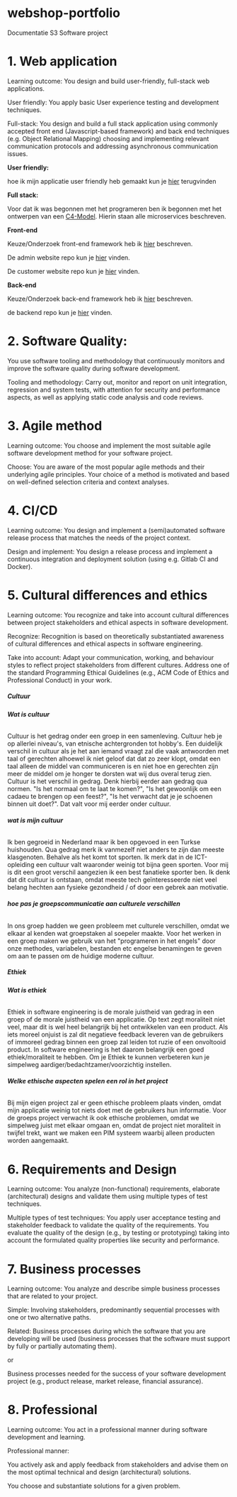 # webshop-portfolio
Documentatie S3 Software project


# 1. Web application
Learning outcome: You design and build user-friendly, full-stack web applications.

User friendly: You apply basic User experience testing and development techniques.

Full-stack: You design and build a full stack application using commonly accepted front end (Javascript-based framework) and back end techniques (e.g. Object Relational Mapping) choosing and implementing relevant communication protocols and addressing asynchronous communication issues.

**User friendly:**

hoe ik mijn applicatie user friendly heb gemaakt kun je [hier](https://github.com/kerimcanguney/webshop-portfolio/blob/main/docs/Web-applicatie.md#ux) terugvinden

**Full stack:**

Voor dat ik was begonnen met het programeren ben ik begonnen met het ontwerpen van een [C4-Model](https://github.com/kerimcanguney/webshop-portfolio/blob/main/docs/Web-applicatie.md#c1-context). Hierin staan alle microservices beschreven.

**Front-end**

Keuze/Onderzoek front-end framework heb ik [hier](https://github.com/kerimcanguney/webshop-portfolio/blob/main/docs/Web-applicatie.md#keuze-front-end-framework) beschreven.

De admin website repo kun je [hier](https://github.com/kerimcanguney/websho-admin) vinden.

De customer website repo kun je [hier](https://github.com/kerimcanguney/webshop) vinden.

**Back-end**

Keuze/Onderzoek back-end framework heb ik [hier](https://github.com/kerimcanguney/webshop-portfolio/blob/main/docs/Web-applicatie.md#keuze-back-end-framework) beschreven.

de backend repo kun je [hier](https://github.com/kerimcanguney/webshop-backend) vinden.

# 2. Software Quality:

You use software tooling and methodology that continuously monitors and improve the software quality during software development.

Tooling and methodology: Carry out, monitor and report on unit integration, regression and system tests, with attention for security and performance aspects, as well as applying static code analysis and code reviews.

# 3. Agile method
Learning outcome: You choose and implement the most suitable agile software development method for your software project.

Choose: You are aware of the most popular agile methods and their underlying agile principles. Your choice of a method is motivated and based on well-defined selection criteria and context analyses.

# 4. CI/CD
Learning outcome: You design and implement a (semi)automated software release process that matches the needs of the project context.

Design and implement: You design a release process and implement a continuous integration and deployment solution (using e.g. Gitlab CI and Docker).

# 5. Cultural differences and ethics
Learning outcome: You recognize and take into account cultural differences between project stakeholders and ethical aspects in software development.

Recognize: Recognition is based on theoretically substantiated awareness of cultural differences and ethical aspects in software engineering.

Take into account: Adapt your communication, working, and behaviour styles to reflect project stakeholders from different cultures.
Address one of the standard Programming Ethical Guidelines (e.g., ACM Code of Ethics and Professional Conduct) in your work.

##### **Cultuur**

###### **Wat is cultuur**

Cultuur is het gedrag onder een groep in een samenleving. Cultuur heb je op allerlei niveau's, van etnische achtergronden tot hobby's. Een duidelijk verschil in cultuur als je het aan iemand vraagt zal die vaak antwoorden met taal of gerechten alhoewel ik niet geloof dat dat zo zeer klopt, omdat een taal alleen de middel van communiceren is en niet hoe en gerechten zijn meer de middel om je honger te dorsten wat wij dus overal terug zien. Cultuur is het verschil in gedrag. Denk hierbij eerder aan gedrag qua normen. "Is het normaal om te laat te komen?", "Is het gewoonlijk om een cadaeu te brengen op een feest?", "Is het verwacht dat je je schoenen binnen uit doet?". Dat valt voor mij eerder onder cultuur.

###### **wat is mijn cultuur**

Ik ben gegroeid in Nederland maar ik ben opgevoed in een Turkse huishouden. Qua gedrag merk ik vanmezelf niet anders te zijn dan meeste klasgenoten. Behalve als het komt tot sporten. Ik merk dat in de ICT-opleiding een cultuur valt waaronder weinig tot bijna geen sporten. Voor mij is dit een groot verschil aangezien ik een best fanatieke sporter ben. Ik denk dat dit cultuur is ontstaan, omdat meeste tech geïnteresseerde niet veel belang hechten aan fysieke gezondheid / of door een gebrek aan motivatie.

###### **hoe pas je groepscommunicatie aan culturele verschillen**

In ons groep hadden we geen probleem met culturele verschillen, omdat we elkaar al kenden wat groepstaken al soepeler maakte. Voor het werken in een groep maken we gebruik van het "programeren in het engels" door onze methodes, variabelen, bestanden etc engelse benamingen te geven om aan te passen om de huidige moderne cultuur.

##### **Ethiek**

###### **Wat is ethiek**

Ethiek in software engineering is de morale juistheid van gedrag in een groep of de morale juistheid van een applicatie.
Op text zegt moraliteit niet veel, maar dit is wel heel belangrijk bij het ontwikkelen van een product. Als iets moreel onjuist is zal dit negatieve feedback leveren van de gebruikers of immoreel gedrag binnen een groep zal leiden tot ruzie of een onvoltooid product.
In software engineering is het daarom belangrijk een goed ethiek/moraliteit te hebben. Om je Ethiek te kunnen verbeteren kun je simpelweg aardiger/bedachtzamer/voorzichtig instellen. 

###### **Welke ethische aspecten spelen een rol in het project**

Bij mijn eigen project zal er geen ethische probleem plaats vinden, omdat mijn applicatie weinig tot niets doet met de gebruikers hun informatie. Voor de groeps project verwacht ik ook ethische problemen, omdat we simpelweg juist met elkaar omgaan en, omdat de project niet moraliteit in twijfel trekt, want we maken een PIM systeem waarbij alleen producten worden aangemaakt.
# 6. Requirements and Design
Learning outcome: You analyze (non-functional) requirements, elaborate (architectural) designs and validate them using multiple types of test techniques.

Multiple types of test techniques: You apply user acceptance testing and stakeholder feedback to validate the quality of the requirements. You evaluate the quality of the design (e.g., by testing or prototyping) taking into account the formulated quality properties like security and performance.

# 7. Business processes
Learning outcome: You analyze and describe simple business processes that are related to your project.

Simple: Involving stakeholders, predominantly sequential processes with one or two alternative paths.

Related: Business processes during which the software that you are developing will be used (business processes that the software must support by fully or partially automating them).

or

Business processes needed for the success of your software development project (e.g., product release, market release, financial assurance).

# 8. Professional
Learning outcome: You act in a professional manner during software development and learning.

Professional manner:

You actively ask and apply feedback from stakeholders and advise them on the most optimal technical and design (architectural) solutions.

You choose and substantiate solutions for a given problem.
